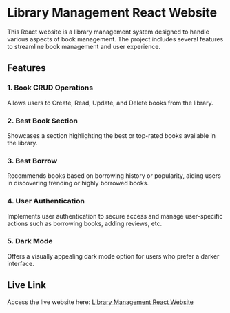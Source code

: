 # Library Management React Website

This React website is a library management system designed to handle various aspects of book management. The project includes several features to streamline book management and user experience.

## Features

### 1. Book CRUD Operations

Allows users to Create, Read, Update, and Delete books from the library.

### 2. Best Book Section

Showcases a section highlighting the best or top-rated books available in the library.

### 3. Best Borrow

Recommends books based on borrowing history or popularity, aiding users in discovering trending or highly borrowed books.

### 4. User Authentication

Implements user authentication to secure access and manage user-specific actions such as borrowing books, adding reviews, etc.

### 5. Dark Mode

Offers a visually appealing dark mode option for users who prefer a darker interface.

## Live Link

Access the live website here: [Library Management React Website](https://librarymanagement-5c043.web.app)
